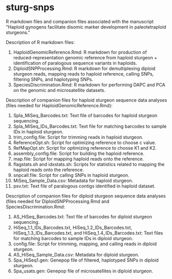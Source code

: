 # sturg-snps

R markdown files and companion files associated with the manuscript "Haploid gynogens facilitate disomic marker development in paleotetraploid sturgeons."

Description of R markdown files:
1. HaploidGenomicReference.Rmd: R markdown for production of reduced-representation genomic reference from haploid sturgeon + identification of paralogous sequence variants in haploids.
2. DiploidSNPProcessing.Rmd: R markdown for demultiplexing diploid sturgeon reads, mapping reads to haploid reference, calling SNPs, filtering SNPs, and haplotyping SNPs.
3. SpeciesDiscrimination.Rmd: R markdown for performing DAPC and PCA on the genomic and microsatellite datasets. 

Description of companion files for haploid sturgeon sequence data analyses (files needed for HaploidGenomicReference.Rmd):
1. Spla_MiSeq_Barcodes.txt: Text file of barcodes for haploid sturgeon sequencing.
2. Spla_MiSeq_IDs_Barcodes.txt: Text file for matching barcodes to sample IDs in haploid sturgeon. 
3. trim_config.file: Script for trimming reads in haploid sturgeon. 
4. ReferenceOpt.sh: Script for optimizing reference to choose c value.
5. RefMapOpt.sh: Script for optimizing reference to choose K1 and K2. 
6. assembly_config.file: Script for building the haploid reference.
7. map.file: Script for mapping haploid reads onto the reference. 
8. flagstats.sh and idxstats.sh: Scripts for statistics related to mapping the haploid reads onto the reference. 
9. snpcall.file: Script for calling SNPs in haploid sturgeon.
10. MiSeq_Sample_Data.csv: Metadata for haploid sturgeon.
11. psv.txt: Text file of paralogous contigs identified in haploid dataset. 

Description of companion files for diploid sturgeon sequence data analyses (files needed for DiploidSNPProcessing.Rmd and SpeciesDiscrimination.Rmd:
1. AS_HiSeq_Barcodes.txt: Text file of barcodes for diploid sturgeon sequencing.
2. HiSeq_1.1_IDs_Barcodes.txt, HiSeq_1.2_IDs_Barcodes.txt, HiSeq_1.3_IDs_Barcodes.txt, and HiSeq_1.4_IDs_Barcodes.txt: Text files for matching barcodes to sample IDs in diploid sturgeon. 
3. config.file: Script for trimming, mapping, and calling reads in diploid sturgeon. 
4. AS_HiSeq_Sample_Data.csv: Metadata for diploid sturgeon.
5. Spa_HiSeq1.gen: Genepop file of filtered, haplotyped SNPs in diploid sturgeon. 
6. Spa_usats.gen: Genepop file of microsatellites in diploid sturgeon. 
